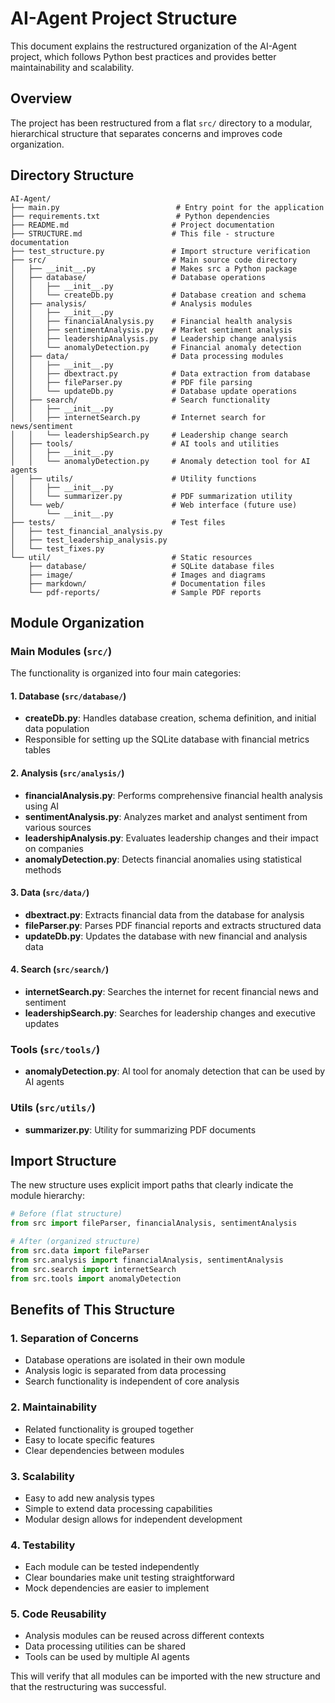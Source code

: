 # AI-Agent Project Structure

This document explains the restructured organization of the AI-Agent project, which follows Python best practices and provides better maintainability and scalability.

## Overview

The project has been restructured from a flat `src/` directory to a modular, hierarchical structure that separates concerns and improves code organization.

## Directory Structure

```
AI-Agent/
├── main.py                          # Entry point for the application
├── requirements.txt                 # Python dependencies
├── README.md                       # Project documentation
├── STRUCTURE.md                    # This file - structure documentation
├── test_structure.py               # Import structure verification
├── src/                            # Main source code directory
│   ├── __init__.py                 # Makes src a Python package
│   ├── database/                   # Database operations
│   │   ├── __init__.py
│   │   └── createDb.py             # Database creation and schema
│   ├── analysis/                   # Analysis modules
│   │   ├── __init__.py
│   │   ├── financialAnalysis.py    # Financial health analysis
│   │   ├── sentimentAnalysis.py    # Market sentiment analysis
│   │   ├── leadershipAnalysis.py   # Leadership change analysis
│   │   └── anomalyDetection.py     # Financial anomaly detection
│   ├── data/                       # Data processing modules
│   │   ├── __init__.py
│   │   ├── dbextract.py            # Data extraction from database
│   │   ├── fileParser.py           # PDF file parsing
│   │   └── updateDb.py             # Database update operations
│   ├── search/                     # Search functionality
│   │   ├── __init__.py
│   │   ├── internetSearch.py       # Internet search for news/sentiment
│   │   └── leadershipSearch.py     # Leadership change search
│   ├── tools/                      # AI tools and utilities
│   │   ├── __init__.py
│   │   └── anomalyDetection.py     # Anomaly detection tool for AI agents
│   ├── utils/                      # Utility functions
│   │   ├── __init__.py
│   │   └── summarizer.py           # PDF summarization utility
│   └── web/                        # Web interface (future use)
│       └── __init__.py
├── tests/                          # Test files
│   ├── test_financial_analysis.py
│   ├── test_leadership_analysis.py
│   └── test_fixes.py
└── util/                           # Static resources
    ├── database/                   # SQLite database files
    ├── image/                      # Images and diagrams
    ├── markdown/                   # Documentation files
    └── pdf-reports/                # Sample PDF reports
```

## Module Organization

### Main Modules (`src/`)

The functionality is organized into four main categories:

#### 1. Database (`src/database/`)
- **createDb.py**: Handles database creation, schema definition, and initial data population
- Responsible for setting up the SQLite database with financial metrics tables

#### 2. Analysis (`src/analysis/`)
- **financialAnalysis.py**: Performs comprehensive financial health analysis using AI
- **sentimentAnalysis.py**: Analyzes market and analyst sentiment from various sources
- **leadershipAnalysis.py**: Evaluates leadership changes and their impact on companies
- **anomalyDetection.py**: Detects financial anomalies using statistical methods

#### 3. Data (`src/data/`)
- **dbextract.py**: Extracts financial data from the database for analysis
- **fileParser.py**: Parses PDF financial reports and extracts structured data
- **updateDb.py**: Updates the database with new financial and analysis data

#### 4. Search (`src/search/`)
- **internetSearch.py**: Searches the internet for recent financial news and sentiment
- **leadershipSearch.py**: Searches for leadership changes and executive updates

### Tools (`src/tools/`)
- **anomalyDetection.py**: AI tool for anomaly detection that can be used by AI agents

### Utils (`src/utils/`)
- **summarizer.py**: Utility for summarizing PDF documents

## Import Structure

The new structure uses explicit import paths that clearly indicate the module hierarchy:

```python
# Before (flat structure)
from src import fileParser, financialAnalysis, sentimentAnalysis

# After (organized structure)
from src.data import fileParser
from src.analysis import financialAnalysis, sentimentAnalysis
from src.search import internetSearch
from src.tools import anomalyDetection
```

## Benefits of This Structure

### 1. **Separation of Concerns**
- Database operations are isolated in their own module
- Analysis logic is separated from data processing
- Search functionality is independent of core analysis

### 2. **Maintainability**
- Related functionality is grouped together
- Easy to locate specific features
- Clear dependencies between modules

### 3. **Scalability**
- Easy to add new analysis types
- Simple to extend data processing capabilities
- Modular design allows for independent development

### 4. **Testability**
- Each module can be tested independently
- Clear boundaries make unit testing straightforward
- Mock dependencies are easier to implement

### 5. **Code Reusability**
- Analysis modules can be reused across different contexts
- Data processing utilities can be shared
- Tools can be used by multiple AI agents


This will verify that all modules can be imported with the new structure and that the restructuring was successful. 